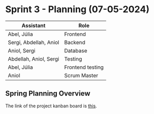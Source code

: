 # Sprint 3 - Planning (07-05-2024)

| **Assistant**          | **Role**         |
|------------------------|------------------|
| Abel, Júlia            | Frontend         |
| Sergi, Abdellah, Aniol | Backend          |
| Aniol, Sergi           | Database         |
| Abdellah, Aniol, Sergi | Testing          |
| Abel, Júlia            | Frontend testing |
| Aniol                  | Scrum Master     |

## Spring Planning Overview

The link of the project kanban board is [this](https://github.com/orgs/Computer-Engineering-UdL/projects/5).